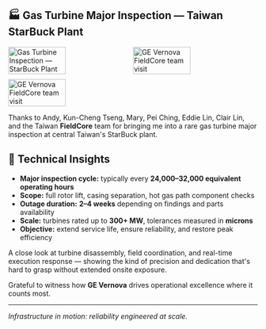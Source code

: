 ## 🏭 Gas Turbine Major Inspection — Taiwan StarBuck Plant

<div style="display:flex;flex-wrap:wrap;gap:10px">
  <img src="/alvin-site/JPG_VID/gt1.jpg" alt="Gas Turbine Inspection — StarBuck Plant" width="48%">
  <img src="/alvin-site/JPG_VID/gt2.jpg" alt="GE Vernova FieldCore team visit" width="48%">
  <img src="/alvin-site/JPG_VID/gt3.jpg" alt="GE Vernova FieldCore team visit" width="48%">

</div>

Thanks to Andy, Kun-Cheng Tseng, Mary, Pei Ching, Eddie Lin, Clair Lin, and the Taiwan **FieldCore** team for bringing me into a rare gas turbine major inspection at central Taiwan's StarBuck plant. 

## 🔧 Technical Insights

- **Major inspection cycle:** typically every **24,000–32,000 equivalent operating hours**  
- **Scope:** full rotor lift, casing separation, hot gas path component checks  
- **Outage duration:** **2–4 weeks** depending on findings and parts availability  
- **Scale:** turbines rated up to **300+ MW**, tolerances measured in **microns**  
- **Objective:** extend service life, ensure reliability, and restore peak efficiency  

A close look at turbine disassembly, field coordination, and real-time execution response — showing the kind of precision and dedication that's hard to grasp without extended onsite exposure.  

Grateful to witness how **GE Vernova** drives operational excellence where it counts most.  

---

*Infrastructure in motion: reliability engineered at scale.*
